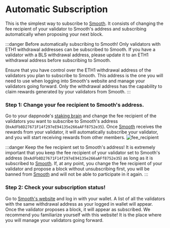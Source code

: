 # Automatic Subscription

This is the simplest way to subscribe to [Smooth](https://smooth.dappnode.io/). It consists of changing the fee recipient of your validator to Smooth's address and subscribing automatically when proposing your next block.

:::danger Before automatically subscribing to Smooth!
Only validators with ETH1 withdrawal addresses can be subscribed to Smooth. If you have a validator with a BLS withdrawal address, please update it to an ETH1 withdrawal address before subscribing to Smooth.

Ensure that you have control over the ETH1 withdrawal address of the validators you plan to subscribe to Smooth. This address is the one you will need to use when logging into Smooth's website and manage your validators going forward. Only the withdrawal address has the capability to claim rewards generated by your validators from Smooth.
:::

### Step 1: Change your fee recipient to Smooth's address.

Go to your dappnode's [staking brain](http://brain.web3signer.dappnode/) and change the fee recipient of the validators you want to subscribe to Smooth's address (`0xAdFb8D27671F14f297eE94135e266aAFf8752e35`). Once [Smooth](https://smooth.dappnode.io/) receives the rewards from your validator, it will automatically subscribe your validator, and you will start receiving rewards from other members.
![fee_recipient](/img/smooth_fee_recipient.png)

:::danger Keep the fee recipient set to Smooth's address!
It is extremely important that you keep the fee recipient of your validator set to Smooth's address (`0xAdFb8D27671F14f297eE94135e266aAFf8752e35`) as long as it is subscribed to [Smooth](https://smooth.dappnode.io/). If, at any point, you change the fee recipient of your validator and propose a block without unsubscribing first, you will be banned from [Smooth](https://smooth.dappnode.io/) and will not be able to participate in it again.
:::

### Step 2: Check your subscription status!

Go to [Smooth's website](https://smooth.dappnode.io/) and log in with your wallet. A list of all the validators with the same withdrawal address as your logged in wallet will appear. Once the validator proposes a block, it will appear as subscribed. We recommend you familiarize yourself with this website! It is the place where you will manage your validators going forward.
